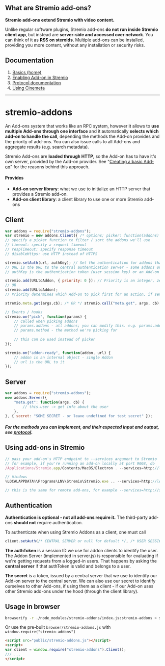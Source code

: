 
## What are Stremio add-ons?

**Stremio add-ons extend Stremio with video content.**

Unlike regular software plugins, Stremio add-ons **do not run inside Stremio client app**, but instead are **server-side and accessed over network**. You can think of it as **RSS on steroids**. Multiple add-ons can be installed, providing you more content, without any installation or security risks.


## Documentation
1. [Basics (home)](documentation/home.md)
2. [Enabling Add-on in Stremio](documentation/enabling-addon.md)
3. [Protocol documentation](documentation/protocol.md)
4. [Using Cinemeta](documentation/using-cinemeta.md)


-----------------

# stremio-addons
An Add-ons system that works like an RPC system, however it allows to **use multiple Add-ons through one interface** and it automatically **selects which add-on to handle the call**, depending the methods the Add-on provides and the priority of add-ons. You can also issue calls to all Add-ons and aggregate results (e.g. search metadata).

Stremio Add-ons are **loaded through HTTP**, so the Add-on has to have it's own server, provided by the Add-on provider. See "[Creating a basic Add-on](documentation/basic-addon.md)" for the reasons behind this approach.


#### Provides

* **Add-on server library**: what we use to initialize an HTTP server that provides a Stremio add-on.
* **Add-on client library**: a client library to use one or more Stremio add-ons

## Client
```javascript
var addons = require("stremio-addons");
var stremio = new addons.Client({ /* options; picker: function(addons) { return addons } */ });
// specify a picker function to filter / sort the addons we'll use
// timeout: specify a request timeout
// respTimeout: specify response timeout
// disableHttps: use HTTP instead of HTTPS

stremio.setAuth(url, authKey); // Set the authentication for addons that require auth
// URL is the URL to the central authentication server - some addons only permit certain servers
// authKey is the authentication token (user session key) or an Add-on secret if we're authenticating from an Add-on Server

stremio.add(URLtoAddon, { priority: 0 }); // Priority is an integer, zero is the highest priority
// OR
stremio.add(URLtoAddon);
// Priority determines which Add-on to pick first for an action, if several addons provide the same thing (e.g. streaming movies)

stremio.meta.get(args,cb); /* OR */ stremio.call("meta.get", args, cb);

// Events / hooks
stremio.on("pick", function(params) { 
	// called when picking addons
	// params.addons - all addons; you can modify this. e.g. params.addons = params.addons.filter(...)
	// params.method - the method we're picking for
	
	// this can be used instead of picker
});

stremio.on("addon-ready", function(addon, url) {
	// addon is an internal object - single Addon
	// url is the URL to it
});
```


## Server
```javascript
var addons = require("stremio-addons");
new addons.Server({
	"meta.get": function(args, cb) {
		// this.user -> get info about the user
	},
}, { secret: "SOME SECRET - or leave undefined for test secret" });
```
##### For the methods you can implement, and their expected input and output, see [protocol](documentation/protocol.md).


## Using add-ons in Stremio
```javascript
// pass your add-on's HTTP endpoint to --services argument to Stremio
// for example, if you're running an add-on locally at port 9008, do
/Applications/Stremio.app/Contents/MacOS/Electron . --services=http://localhost:9008

// Windows
%LOCALAPPDATA%\Programs\LNV\Stremio\Stremio.exe .. --services=http://localhost:9008

// this is the same for remote add-ons, for example --services=http://stremio-guidebox.herokuapp.com
```

## Authentication

**Authentication is optional - not all add-ons require it.** The third-party add-ons **should not** require authentication.

To authenticate when using Stremio Addons as a client, one must call
```javascript
client.setAuth(/* CENTRAL SERVER or null for default */, /* USER SESSION TOKEN (authToken) OR ADDON SECRET */);
```

**The authToken** is a session ID we use for addon clients to identify the user. The Addon Server (implemented in server.js) is responsible for evaluating if we're getting requests from a logged-in users. That happens by asking the **central server** if that authToken is valid and belongs to a user. 

**The secret** is a token, issued by a central server that we use to identify our Add-on server to the central server. We can also use our secret to identify ourselves to other Add-ons, if using them as a client - if our Add-on uses other Stremio add-ons under the hood (through the client library).

## Usage in browser 
```sh
browserify -r ./node_modules/stremio-addons/index.js:stremio-addons > stremio-addons.js
```
Or use the pre-built ``browser/stremio-addons.js`` with ``window.require("stremio-addons")``
```html
<script src="public/stremio-addons.js"></script>
<script>
var client = window.require("stremio-addons").Client();
/// ...
</script>
```

